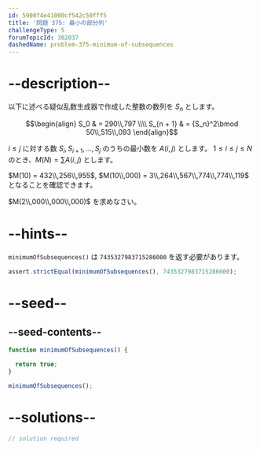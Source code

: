 ```yaml
---
id: 5900f4e41000cf542c50fff5
title: '問題 375: 最小の部分列'
challengeType: 5
forumTopicId: 302037
dashedName: problem-375-minimum-of-subsequences
---
```


# --description--

以下に述べる疑似乱数生成器で作成した整数の数列を $S_n$ とします。

$$\begin{align}         S_0 & = 290\\,797 \\\\
  S_{n + 1} & = {S_n}^2\bmod 50\\,515\\,093 \end{align}$$

$i ≤ j$ に対する数 $S_i, S_{i + 1}, \ldots, S_j$ のうちの最小数を $A(i, j)$ とします。 $1 ≤ i ≤ j ≤ N$ のとき、$M(N) = \sum A(i, j)$ とします。

$M(10) = 432\\,256\\,955$, $M(10\\,000) = 3\\,264\\,567\\,774\\,774\\,119$ となることを確認できます。

$M(2\\,000\\,000\\,000)$ を求めなさい。

# --hints--

`minimumOfSubsequences()` は `7435327983715286000` を返す必要があります。

```js
assert.strictEqual(minimumOfSubsequences(), 7435327983715286000);
```

# --seed--

## --seed-contents--

```js
function minimumOfSubsequences() {

  return true;
}

minimumOfSubsequences();
```

# --solutions--

```js
// solution required
```
